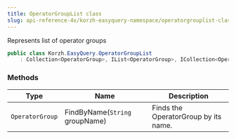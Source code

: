 ```yaml
---
title: OperatorGroupList class
slug: api-reference-4x/korzh-easyquery-namespace/operatorgrouplist-class
---
```



Represents list of operator groups
```csharp
public class Korzh.EasyQuery.OperatorGroupList
    : Collection<OperatorGroup>, IList<OperatorGroup>, ICollection<OperatorGroup>, IEnumerable<OperatorGroup>, IEnumerable, IList, ICollection, IReadOnlyList<OperatorGroup>, IReadOnlyCollection<OperatorGroup>

```

### Methods

| Type | Name | Description | 
| --- | --- | --- | 
| `OperatorGroup` | FindByName(`String` groupName) | Finds the OperatorGroup by its name. |